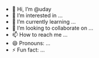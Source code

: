 - 👋 Hi, I’m @uday
- 👀 I’m interested in ...
- 🌱 I’m currently learning ...
- 💞️ I’m looking to collaborate on ...
- 📫 How to reach me ...
- 😄 Pronouns: ...
- ⚡ Fun fact: ...

<!---
udaycloudredux/udaycloudredux is a ✨ special ✨ repository because its `README.md` (this file) appears on your GitHub profile.
You can click the Preview link to take a look at your changes.
--->
